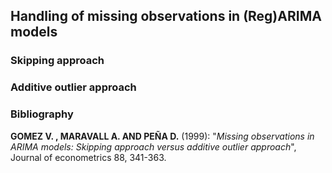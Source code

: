 ## Handling of missing observations in (Reg)ARIMA models

### Skipping approach

### Additive outlier approach

### Bibliography

__GOMEZ V. , MARAVALL A.  AND  PEÑA D.__ (1999): "_Missing observations in ARIMA models: Skipping approach versus additive outlier approach_", Journal of econometrics 88, 341-363.